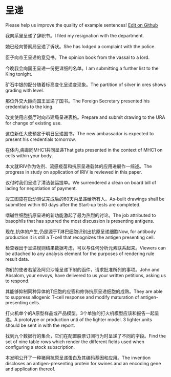 # 呈递

Please help us improve the quality of example sentences! [Edit on Github](https://github.com/jiyushe/jiyu-example-sentence-source/blob/main/chinese/chengdi.md)

<p><span class="chinese">我向系里呈递了辞职书。</span><span class="english">I filed my resignation with the department.</span></p>

<p><span class="chinese">她已经向警察局呈递了诉状。</span><span class="english">She has lodged a complaint with the police.</span></p>

<p><span class="chinese">臣子向帝王呈递的意见书。</span><span class="english">The opinion book from the vassal to a lord.</span></p>

<p><span class="chinese">今晚我会向国王呈递一份更详细的名单。</span><span class="english">I am submitting a further list to the King tonight.</span></p>

<p><span class="chinese">矿石中银的配分随着标高变化呈递变现象。</span><span class="english">The partition of silver in ores shows grading with level.</span></p>

<p><span class="chinese">那位外交大臣向国王呈递了国书。</span><span class="english">The Foreign Secretary presented his credentials to the king.</span></p>

<p><span class="chinese">改变使用店餐厅时向市建局呈递表格。</span><span class="english">Prepare and submit drawing to the URA for change of existing use.</span></p>

<p><span class="chinese">这位新任大使预定于明日呈递国书。</span><span class="english">The new ambassador is expected to present his credentials tomorrow.</span></p>

<p><span class="chinese">在体内,病毒同MHC1共同呈递</span><span class="english">That gets presented in the context of MHC1 on cells within your body.</span></p>

<p><span class="chinese">本文就IRIV作为佐剂、流感疫苗和抗原呈递载体的应用进展作一综述。</span><span class="english">The progress in study on application of IRIV is reviewed in this paper.</span></p>

<p><span class="chinese">议付时我们呈递了清洁装运提单。</span><span class="english">We surrendered a clean on board bill of lading for negotiation of payment.</span></p>

<p><span class="chinese">竣工图应在启动测试完成后的60天内呈递给所有人。</span><span class="english">As-built drawings shall be submitted within 60 days after the Start-up tests are completed.</span></p>

<p><span class="chinese">嗜碱性细胞抗原呈递的新功能激起了最为热烈的讨论。</span><span class="english">The job attributed to basophils that has spurred the most discussion is presenting antigens.</span></p>

<p><span class="chinese">现在,抗体的产生,仍是源于T淋巴细胞识别出抗原呈递细胞</span><span class="english">Now, for antibody production it is still a T-cell that recognizes the antigen presenting cell.</span></p>

<p><span class="chinese">检查器出于呈递规则结果数据考虑，可以与任何分析元素联系起来。</span><span class="english">Viewers can be attached to any analysis element for the purposes of rendering rule result data.</span></p>

<p><span class="chinese">你们的使者若望及阿贝沙隆呈递下附的函件，请求批准所列的事项。</span><span class="english">John and Absalom, your envoys, have delivered to us your written petitions, asking us to respond.</span></p>

<p><span class="chinese">其能够抑制同种异体的T细胞的应答和修饰抗原呈递细胞的成熟。</span><span class="english">They are able to suppress allogenic T-cell response and modify maturation of antigen-presenting cells.</span></p>

<p><span class="chinese">打火机单个的A原型样品或产品模型。3个单独的打火机模型应该和报告一起呈递。</span><span class="english">A prototype or production unti of the lighter model. 3 lighter units should be sent in with the report.</span></p>

<p><span class="chinese">找到九个数据行的集合，它们在配置股票订阅行为时呈递了不同的字段。</span><span class="english">Find the set of nine table rows which render the different fields used when configuring a stock subscription.</span></p>

<p><span class="chinese">本发明公开了一种猪用抗原呈递蛋白及其编码基因和应用。</span><span class="english">The invention discloses an antigen-presenting protein for swines and an encoding gene and application thereof.</span></p>

